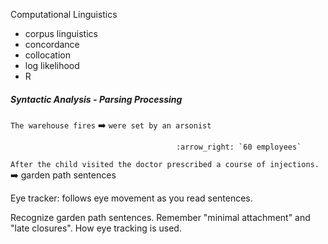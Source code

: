 Computational Linguistics

- corpus linguistics
- concordance
- collocation
- log likelihood
- R

##### Syntactic Analysis - Parsing Processing

`The warehouse fires` :arrow_right: `were set by an arsonist`

 										 :arrow_right: `60 employees`

`After the child visited the doctor prescribed a course of injections.` :arrow_right: garden path sentences

Eye tracker: follows eye movement as you read sentences.



Recognize garden path sentences. Remember "minimal attachment" and "late closures". How eye tracking is used.